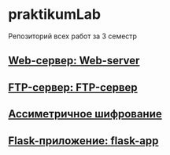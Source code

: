 # praktikumLab
Репозиторий всех работ за 3 семестр

## [Web-сервер: Web-server](https://github.com/Kompanion8/Python_Sem3/tree/main/web)
## [FTP-сервер: FTP-сервер](https://github.com/Kompanion8/Python_Sem3/tree/main/ftp)
## [Ассиметричное шифрование](https://github.com/Kompanion8/Python_Sem3/tree/main/encryption)
## [Flask-приложение: flask-app](https://github.com/Kompanion8/Python_Sem3/tree/main/flask_app)
